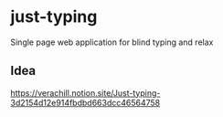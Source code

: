 # just-typing
Single page web application for blind typing and relax

## Idea
https://verachill.notion.site/Just-typing-3d2154d12e914fbdbd663dcc46564758
